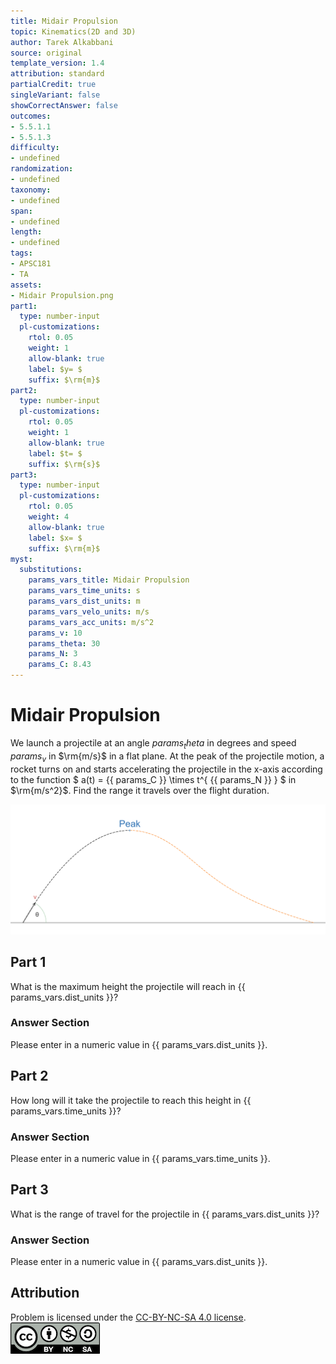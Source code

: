 ```yaml
---
title: Midair Propulsion
topic: Kinematics(2D and 3D)
author: Tarek Alkabbani
source: original
template_version: 1.4
attribution: standard
partialCredit: true
singleVariant: false
showCorrectAnswer: false
outcomes:
- 5.5.1.1
- 5.5.1.3
difficulty:
- undefined
randomization:
- undefined
taxonomy:
- undefined
span:
- undefined
length:
- undefined
tags:
- APSC181
- TA
assets:
- Midair Propulsion.png
part1:
  type: number-input
  pl-customizations:
    rtol: 0.05
    weight: 1
    allow-blank: true
    label: $y= $
    suffix: $\rm{m}$
part2:
  type: number-input
  pl-customizations:
    rtol: 0.05
    weight: 1
    allow-blank: true
    label: $t= $
    suffix: $\rm{s}$
part3:
  type: number-input
  pl-customizations:
    rtol: 0.05
    weight: 4
    allow-blank: true
    label: $x= $
    suffix: $\rm{m}$
myst:
  substitutions:
    params_vars_title: Midair Propulsion
    params_vars_time_units: s
    params_vars_dist_units: m
    params_vars_velo_units: m/s
    params_vars_acc_units: m/s^2
    params_v: 10
    params_theta: 30
    params_N: 3
    params_C: 8.43
---
```

# Midair Propulsion
We launch a projectile at an angle ${{ params_theta }}$ in degrees and speed ${{ params_v }}$ in $\rm{m/s}$ in a flat plane. At the peak of the projectile motion, a rocket turns on and starts accelerating the projectile in the x-axis according to the function $ a(t) = {{ params_C }} \times t^{ {{ params_N }} } $ in $\rm{m/s^2}$. Find the range it travels over the flight duration.

<img src="Midair Propulsion.png" width=600>

## Part 1

What is the maximum height the projectile will reach in {{ params_vars.dist_units }}?

### Answer Section

Please enter in a numeric value in {{ params_vars.dist_units }}.

## Part 2

How long will it take the projectile to reach this height in {{ params_vars.time_units }}?

### Answer Section

Please enter in a numeric value in {{ params_vars.time_units }}.

## Part 3

What is the range of travel for the projectile in {{ params_vars.dist_units }}?

### Answer Section

Please enter in a numeric value in {{ params_vars.dist_units }}.

## Attribution

Problem is licensed under the [CC-BY-NC-SA 4.0 license](https://creativecommons.org/licenses/by-nc-sa/4.0/).<br> ![The Creative Commons 4.0 license requiring attribution-BY, non-commercial-NC, and share-alike-SA license.](https://raw.githubusercontent.com/firasm/bits/master/by-nc-sa.png)